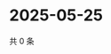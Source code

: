 # 2025-05-25

共 0 条

<!-- BEGIN ZHIHUQUESTIONS -->
<!-- 最后更新时间 Sun May 25 2025 20:19:18 GMT+0800 (China Standard Time) -->

<!-- END ZHIHUQUESTIONS -->
